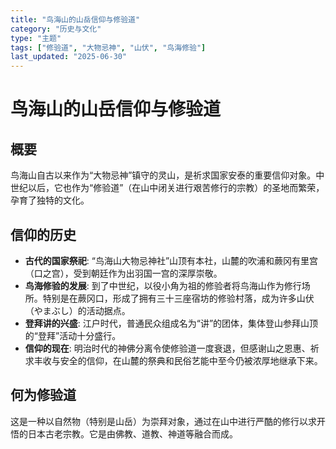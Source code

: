 ```yaml
---
title: "鸟海山的山岳信仰与修验道"
category: "历史与文化"
type: "主题"
tags: ["修验道", "大物忌神", "山伏", "鸟海修验"]
last_updated: "2025-06-30"
---
```


# 鸟海山的山岳信仰与修验道

## 概要
鸟海山自古以来作为“大物忌神”镇守的灵山，是祈求国家安泰的重要信仰对象。中世纪以后，它也作为“修验道”（在山中闭关进行艰苦修行的宗教）的圣地而繁荣，孕育了独特的文化。

## 信仰的历史
- **古代的国家祭祀**: “鸟海山大物忌神社”山顶有本社，山麓的吹浦和蕨冈有里宫（口之宫），受到朝廷作为出羽国一宫的深厚崇敬。
- **鸟海修验的发展**: 到了中世纪，以役小角为祖的修验者将鸟海山作为修行场所。特别是在蕨冈口，形成了拥有三十三座宿坊的修验村落，成为许多山伏（やまぶし）的活动据点。
- **登拜讲的兴盛**: 江户时代，普通民众组成名为“讲”的团体，集体登山参拜山顶的“登拜”活动十分盛行。
- **信仰的现在**: 明治时代的神佛分离令使修验道一度衰退，但感谢山之恩惠、祈求丰收与安全的信仰，在山麓的祭典和民俗艺能中至今仍被浓厚地继承下来。

## 何为修验道
这是一种以自然物（特别是山岳）为崇拜对象，通过在山中进行严酷的修行以求开悟的日本古老宗教。它是由佛教、道教、神道等融合而成。